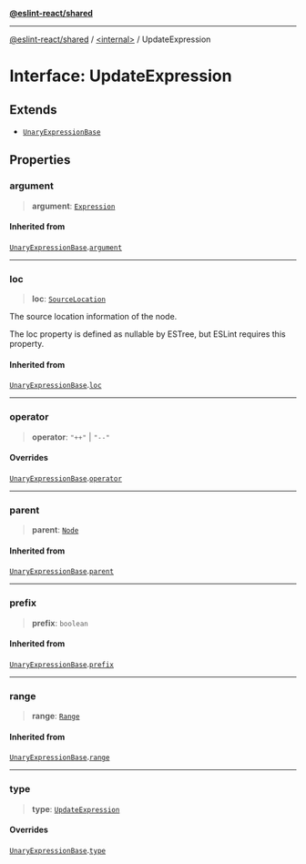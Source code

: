 [**@eslint-react/shared**](../../README.md)

***

[@eslint-react/shared](../../README.md) / [\<internal\>](../README.md) / UpdateExpression

# Interface: UpdateExpression

## Extends

- [`UnaryExpressionBase`](UnaryExpressionBase.md)

## Properties

### argument

> **argument**: [`Expression`](../type-aliases/Expression.md)

#### Inherited from

[`UnaryExpressionBase`](UnaryExpressionBase.md).[`argument`](UnaryExpressionBase.md#argument)

***

### loc

> **loc**: [`SourceLocation`](SourceLocation.md)

The source location information of the node.

The loc property is defined as nullable by ESTree, but ESLint requires this property.

#### Inherited from

[`UnaryExpressionBase`](UnaryExpressionBase.md).[`loc`](UnaryExpressionBase.md#loc)

***

### operator

> **operator**: `"++"` \| `"--"`

#### Overrides

[`UnaryExpressionBase`](UnaryExpressionBase.md).[`operator`](UnaryExpressionBase.md#operator)

***

### parent

> **parent**: [`Node`](../type-aliases/Node.md)

#### Inherited from

[`UnaryExpressionBase`](UnaryExpressionBase.md).[`parent`](UnaryExpressionBase.md#parent)

***

### prefix

> **prefix**: `boolean`

#### Inherited from

[`UnaryExpressionBase`](UnaryExpressionBase.md).[`prefix`](UnaryExpressionBase.md#prefix)

***

### range

> **range**: [`Range`](../type-aliases/Range.md)

#### Inherited from

[`UnaryExpressionBase`](UnaryExpressionBase.md).[`range`](UnaryExpressionBase.md#range)

***

### type

> **type**: [`UpdateExpression`](../README.md#updateexpression)

#### Overrides

[`UnaryExpressionBase`](UnaryExpressionBase.md).[`type`](UnaryExpressionBase.md#type)
